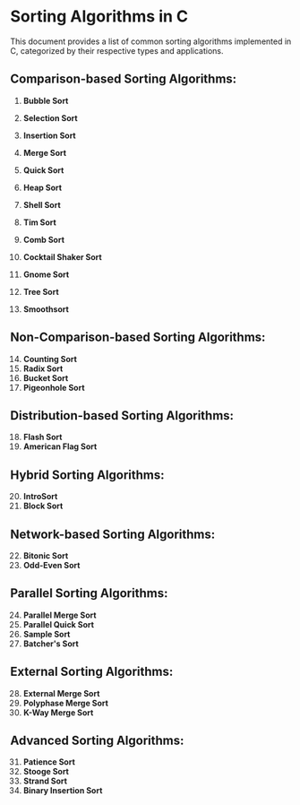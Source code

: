 # Sorting Algorithms in C

This document provides a list of common sorting algorithms implemented in C, categorized by their respective types and applications.

## Comparison-based Sorting Algorithms:
1. **Bubble Sort**
2. **Selection Sort**
3. **Insertion Sort**
4. **Merge Sort**

5. **Quick Sort**
6. **Heap Sort**
7. **Shell Sort**
8. **Tim Sort**
9. **Comb Sort**
10. **Cocktail Shaker Sort**
11. **Gnome Sort**
12. **Tree Sort**
13. **Smoothsort**

## Non-Comparison-based Sorting Algorithms:
14. **Counting Sort**
15. **Radix Sort**
16. **Bucket Sort**
17. **Pigeonhole Sort**

## Distribution-based Sorting Algorithms:
18. **Flash Sort**
19. **American Flag Sort**

## Hybrid Sorting Algorithms:
20. **IntroSort**
21. **Block Sort**

## Network-based Sorting Algorithms:
22. **Bitonic Sort**
23. **Odd-Even Sort**

## Parallel Sorting Algorithms:
24. **Parallel Merge Sort**
25. **Parallel Quick Sort**
26. **Sample Sort**
27. **Batcher's Sort**

## External Sorting Algorithms:
28. **External Merge Sort**
29. **Polyphase Merge Sort**
30. **K-Way Merge Sort**

## Advanced Sorting Algorithms:
31. **Patience Sort**
32. **Stooge Sort**
33. **Strand Sort**
34. **Binary Insertion Sort**
